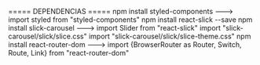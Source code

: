 ===== DEPENDENCIAS =====
    npm install styled-components ---> import styled from "styled-components"
    npm install react-slick --save
    npm install slick-carousel ---> import Slider from "react-slick"
                                    import "slick-carousel/slick/slice.css"
                                    import "slick-carousel/slick/slice-theme.css"
    npm install react-router-dom ---> import {BrowserRouter as Router, Switch, Route, Link} from "react-router-dom"

